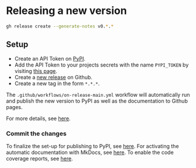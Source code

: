 # Releasing a new version

```bash
gh release create --generate-notes v0.*.*
```


## Setup

- Create an API Token on [PyPI](https://pypi.org/).
- Add the API Token to your projects secrets with the name `PYPI_TOKEN` by visiting [this page](https://github.com/ChrisTowles/towles-tool/settings/secrets/actions/new).
- Create a [new release](https://github.com/ChrisTowles/towles-tool/releases/new) on Github.
- Create a new tag in the form `*.*.*`.

The `.github/workflows/on-release-main.yml` workflow will automatically run and publish the new version to PyPI as well as the documentation to Github pages.


For more details, see [here](https://fpgmaas.github.io/cookiecutter-uv/features/cicd/#how-to-trigger-a-release).



### Commit the changes

To finalize the set-up for publishing to PyPI, see [here](https://fpgmaas.github.io/cookiecutter-uv/features/publishing/#set-up-for-pypi).
For activating the automatic documentation with MkDocs, see [here](https://fpgmaas.github.io/cookiecutter-uv/features/mkdocs/#enabling-the-documentation-on-github).
To enable the code coverage reports, see [here](https://fpgmaas.github.io/cookiecutter-uv/features/codecov/).
